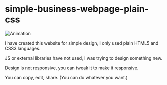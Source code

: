 # simple-business-webpage-plain-css

![Animation](https://user-images.githubusercontent.com/97271658/176694543-fa7d3bbd-393a-4b4d-bb20-8696b7a05a83.gif)


I have created this website for simple design, I only used plain HTML5 and CSS3 languages.

JS or external libraries have not used, I was trying to design something new.

Design is not responsive, you can tweak it to make it responsive.

You can copy, edit, share. (You can do whatever you want.)
